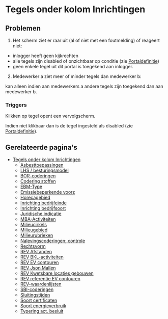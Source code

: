 # Tegels onder kolom Inrichtingen

## Problemen

1) Het scherm ziet er raar uit (al of niet met een foutmelding) of reageert niet:

- inlogger heeft geen kijkrechten
- alle tegels zijn disabled of onzichtbaar op conditie (zie [Portaldefinitie](/instellen_inrichten/portaldefinitie/README.md))
- geen enkele tegel uit dit portal is toegekend aan inlogger.

2) Medewerker a ziet meer of minder tegels dan medewerker b:

kan alleen indien aan medewerkers a andere tegels zijn toegekend dan aan medewerker b.

### Triggers

Klikken op tegel opent een vervolgscherm.

Indien niet klikbaar dan is de tegel ingesteld als disabled (zie [Portaldefinitie](/instellen_inrichten/portaldefinitie/README.md)).

## Gerelateerde pagina's

- [Tegels onder kolom Inrichtingen](/probleemoplossing/portalen_en_moduleschermen/beheerportaal/tegels_onder_kolom_inrichtingen/README.md)
  - [Asbesttoepassingen](/probleemoplossing/portalen_en_moduleschermen/beheerportaal/tegels_onder_kolom_inrichtingen/asbesttoepassingen.md)
  - [LHS / besturingsmodel](/probleemoplossing/portalen_en_moduleschermen/beheerportaal/tegels_onder_kolom_inrichtingen/besturingsmodel.md)
  - [BOR-coderingen](/probleemoplossing/portalen_en_moduleschermen/beheerportaal/tegels_onder_kolom_inrichtingen/bor-coderingen.md)
  - [Codering stoffen](/probleemoplossing/portalen_en_moduleschermen/beheerportaal/tegels_onder_kolom_inrichtingen/codering_stoffen.md)
  - [EBM-Type](/probleemoplossing/portalen_en_moduleschermen/beheerportaal/tegels_onder_kolom_inrichtingen/ebm_type.md)
  - [Emissiebeperkende voorz](/probleemoplossing/portalen_en_moduleschermen/beheerportaal/tegels_onder_kolom_inrichtingen/emissiebeperkende_voorz.md)
  - [Horecagebied](/probleemoplossing/portalen_en_moduleschermen/beheerportaal/tegels_onder_kolom_inrichtingen/horecagebied.md)
  - [Inrichting bedrijfeinde](/probleemoplossing/portalen_en_moduleschermen/beheerportaal/tegels_onder_kolom_inrichtingen/inrichting_bedrijfeinde.md)
  - [Inrichting bedrijfsoort](/probleemoplossing/portalen_en_moduleschermen/beheerportaal/tegels_onder_kolom_inrichtingen/inrichting_bedrijfsoort.md)
  - [Juridische indicatie](/probleemoplossing/portalen_en_moduleschermen/beheerportaal/tegels_onder_kolom_inrichtingen/juridische_indicatie.md)
  - [MBA-Activiteiten](/probleemoplossing/portalen_en_moduleschermen/beheerportaal/tegels_onder_kolom_inrichtingen/mba-activiteiten.md)
  - [Milieucirkels](/probleemoplossing/portalen_en_moduleschermen/beheerportaal/tegels_onder_kolom_inrichtingen/milieucirkels.md)
  - [Milieugebied](/probleemoplossing/portalen_en_moduleschermen/beheerportaal/tegels_onder_kolom_inrichtingen/milieugebied.md)
  - [Milieurubrieken](/probleemoplossing/portalen_en_moduleschermen/beheerportaal/tegels_onder_kolom_inrichtingen/milieurubrieken.md)
  - [Nalevingscoderingen; controle](/probleemoplossing/portalen_en_moduleschermen/beheerportaal/tegels_onder_kolom_inrichtingen/nalevingen.md)
  - [Rechtsvorm](/probleemoplossing/portalen_en_moduleschermen/beheerportaal/tegels_onder_kolom_inrichtingen/rechtsvorm.md)
  - [REV Afstanden](/probleemoplossing/portalen_en_moduleschermen/beheerportaal/tegels_onder_kolom_inrichtingen/rev_afstanden.md)
  - [REV BKL-activiteiten](/probleemoplossing/portalen_en_moduleschermen/beheerportaal/tegels_onder_kolom_inrichtingen/rev_bkl-activiteiten.md)
  - [REV EV contouren](/probleemoplossing/portalen_en_moduleschermen/beheerportaal/tegels_onder_kolom_inrichtingen/rev_ev_contouren.md)
  - [REV Json Mallen](/probleemoplossing/portalen_en_moduleschermen/beheerportaal/tegels_onder_kolom_inrichtingen/rev_json_mallen.md)
  - [REV Kwetsbare locaties gebouwen](/probleemoplossing/portalen_en_moduleschermen/beheerportaal/tegels_onder_kolom_inrichtingen/rev_kwetsbare_locaties_gebouwen.md)
  - [REV referentie EV contouren](/probleemoplossing/portalen_en_moduleschermen/beheerportaal/tegels_onder_kolom_inrichtingen/rev_referentie_ev_contouren.md)
  - [REV-waardenlijsten](/probleemoplossing/portalen_en_moduleschermen/beheerportaal/tegels_onder_kolom_inrichtingen/rev-waardenlijsten.md)
  - [SBI-coderingen](/probleemoplossing/portalen_en_moduleschermen/beheerportaal/tegels_onder_kolom_inrichtingen/sbi-coderingen.md)
  - [Sluitingstijden](/probleemoplossing/portalen_en_moduleschermen/beheerportaal/tegels_onder_kolom_inrichtingen/sluitingstijden.md)
  - [Soort certificaten](/probleemoplossing/portalen_en_moduleschermen/beheerportaal/tegels_onder_kolom_inrichtingen/soort_certificaten.md)
  - [Soort energieverbruik](/probleemoplossing/portalen_en_moduleschermen/beheerportaal/tegels_onder_kolom_inrichtingen/soort_energieverbruik.md)
  - [Typering act. besluit](/probleemoplossing/portalen_en_moduleschermen/beheerportaal/tegels_onder_kolom_inrichtingen/typering_act._besluit.md)
